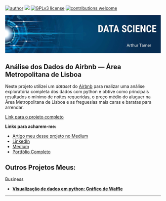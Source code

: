 [![author](https://img.shields.io/badge/author-ArthurTamer-red.svg)](https://www.linkedin.com/in/arthur-tamer/) [![](https://img.shields.io/badge/python-3.7+-blue.svg)](https://www.python.org/downloads/release/python-365/) [![GPLv3 license](https://img.shields.io/badge/License-GPLv3-blue.svg)](http://perso.crans.org/besson/LICENSE.html) [![contributions welcome](https://img.shields.io/badge/contributions-welcome-brightgreen.svg?style=flat)](https://github.com/Arthur-Tamer/Analise_Airbnb_AreaMetropolitanaDeLisboa/issues)
<p align="center">
  <img src="banner.jpeg" >
</p>

## Análise dos Dados do Airbnb — Área Metropolitana de Lisboa

Neste projeto utilizei um *dataset* do [Airbnb](http://insideairbnb.com/get-the-data.html) para realizar uma análise exploratória completa dos dados com python e obtive como principais resultados o mínimo de noites requeridas, o preço médio do aluguer na Área Metropolitana de Lisboa e as freguesias mais caras e baratas para arrendar.

[Link para o projeto completo](https://bit.ly/Analise_Airbnb_AreaMetropolitanaDeLisboa_Github)

**Links para acharem-me:**
* [Artigo meu desse projeto no Medium](https://medium.com/p/42d76baf3b1/edit)
* [LinkedIn](https://bit.ly/Arthur-Tamer-LinkedIn)
* [Medium](https://bit.ly/Arthur-Tamer-Medium)
* [Portfólio Completo](https://bit.ly/Arthur-Tamer-Portfolio)




## Outros Projetos Meus:

Business
* **[Visualização de dados em python: Gráfico de Waffle](https://bit.ly/Grafico_de_Waffle)**
-----------------------------------------------------
